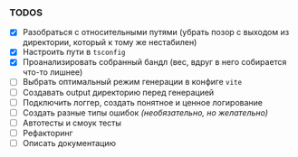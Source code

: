 ### TODOS
- [x] Разобраться с относительными путями (убрать позор с выходом из директории, который к тому же нестабилен)
- [x] Настроить пути в `tsconfig`
- [x] Проанализировать собранный бандл (вес, вдруг в него собирается что-то лишнее)
- [ ] Выбрать оптимальный режим генерации в конфиге `vite`
- [ ] Создавать output директорию перед генерацией
- [ ] Подключить логгер, создать понятное и ценное логирование
- [ ] Создать разные типы ошибок *(необязательно, но желательно)*
- [ ] Автотесты и смоук тесты
- [ ] Рефакторинг
- [ ] Описать документацию